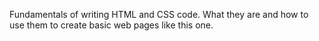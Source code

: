 Fundamentals of writing HTML and CSS code. What they are and how to use them to create basic web pages like this one.
